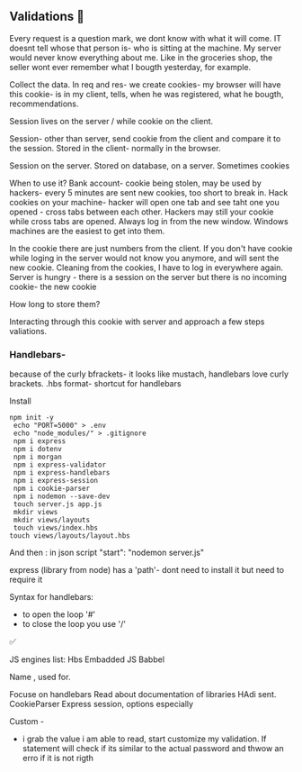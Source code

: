 ## Validations :cookie:

Every request is a question mark, we dont know with what it will come. IT doesnt tell whose that person is- who is sitting at the machine. My server would never know everything about me. Like in the groceries shop, the seller wont ever remember what I bougth yesterday, for example.

Collect the data. In req and res- we create cookies- my browser will have this cookie- is in my client, tells, when he was registered, what he bougth, recommendations.

Session lives on the server / while cookie on the client.

Session- other than server, send cookie from the client and compare it to the session. Stored in the client- normally in the browser.

Session on the server. Stored on database, on a server.
Sometimes cookies

When to use it?
Bank account- cookie being stolen, may be used by hackers- every 5 minutes are sent new cookies, too short to break in. Hack cookies on your machine- hacker will open one tab and see taht one you opened - cross tabs between each other.
Hackers may still your cookie while cross tabs are opened. Always log in from the new window. Windows machines are the easiest to get into them.

In the cookie there are just numbers from the client. If you don't have cookie while loging in the server would not know you anymore, and will sent the new cookie. Cleaning from the cookies, I have to log in everywhere again. Server is hungry - there is a session on the server but there is no incoming cookie- the new cookie

How long to store them?

Interacting through this cookie with server and approach a few steps valiations.

### Handlebars-

because of the curly bfrackets- it looks like mustach,
handlebars love curly brackets.
.hbs format- shortcut for handlebars

Install

```
npm init -y
 echo "PORT=5000" > .env
 echo "node_modules/" > .gitignore
 npm i express
 npm i dotenv
 npm i morgan
 npm i express-validator
 npm i express-handlebars
 npm i express-session
 npm i cookie-parser
 npm i nodemon --save-dev
 touch server.js app.js
 mkdir views
 mkdir views/layouts
 touch views/index.hbs
touch views/layouts/layout.hbs
```

And then :
in json script
"start": "nodemon server.js"

express (library from node) has a 'path'- dont need to install it but need to require it

Syntax for handlebars:

- to open the loop '#'
- to close the loop you use '/'

:white_check_mark:

JS engines list:
Hbs
Embadded JS
Babbel

Name , used for.

Focuse on handlebars
Read about documentation of libraries HAdi sent.
CookieParser
Express session, options especially

Custom -

- i grab the value i am able to read, start customize my validation. If statement will check if its similar to the actual password and thwow an erro if it is not rigth

